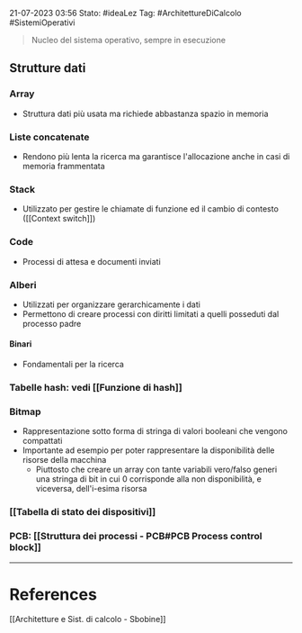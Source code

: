21-07-2023 03:56
Stato: #ideaLez 
Tag: #ArchitettureDiCalcolo #SistemiOperativi

> Nucleo del sistema operativo, sempre in esecuzione

## Strutture dati
### Array
- Struttura dati più usata ma richiede abbastanza spazio in memoria
### Liste concatenate
- Rendono più lenta la ricerca ma garantisce l'allocazione anche in casi di memoria frammentata
### Stack
- Utilizzato per gestire le chiamate di funzione ed il cambio di contesto ([[Context switch]])
### Code
- Processi di attesa e documenti inviati
### Alberi
- Utilizzati per organizzare gerarchicamente i dati
- Permettono di creare processi con diritti limitati a quelli posseduti dal processo padre
#### Binari
- Fondamentali per la ricerca
### Tabelle hash: vedi [[Funzione di hash]]
### Bitmap
- Rappresentazione sotto forma di stringa di valori booleani che vengono compattati
- Importante ad esempio per poter rappresentare la disponibilità delle risorse della macchina
	- Piuttosto che creare un array con tante variabili vero/falso generi una stringa di bit in cui 0 corrisponde alla non disponibilità, e viceversa, dell'i-esima risorsa
### [[Tabella di stato dei dispositivi]]
### PCB: [[Struttura dei processi - PCB#PCB Process control block]]



---
# References 
[[Architetture e Sist. di calcolo - Sbobine]]
